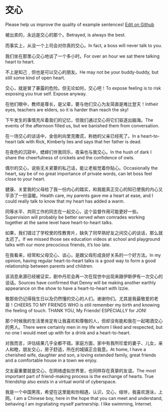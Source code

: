 # 交心

Please help us improve the quality of example sentences! [Edit on Github](https://github.com/jiyushe/jiyu-example-sentence-source/blob/main/chinese/jiaoxin.md)

<p><span class="chinese">被出卖的，永远是交心的那个。</span><span class="english">Betrayed, is always the best.</span></p>

<p><span class="chinese">而事实上，从没一个上司会对你真的交心。</span><span class="english">In fact, a boss will never talk to you.</span></p>

<p><span class="chinese">我们坐在那里心交心地谈了一个多小时。</span><span class="english">For over an hour we sat there talking heart to heart.</span></p>

<p><span class="chinese">不上是知己﹐但也是可以交心的朋友。</span><span class="english">He may not be your buddy-buddy, but still some kind of open heart.</span></p>

<p><span class="chinese">交心，就是冒了暴露的危险。但无论如何，交心吧！</span><span class="english">To expose feeling is to risk exposing you true self. Expose anyway.</span></p>

<p><span class="chinese">在他们眼中，教师是尊长，是父辈，要与他们交心为友简直是难比登天！</span><span class="english">Intheir eyes, teachers are elders, so it is harder than reach the sky!</span></p>

<p><span class="chinese">下午发生的事情充斥着我们的记忆，但我们通过交心将它们驱逐出脑海。</span><span class="english">The events of the afternoon filled us, but we banished them from conversation.</span></p>

<p><span class="chinese">在一场交心的谈话中，金伯利向里克撒谎，称她的父亲已经死了。</span><span class="english">In a heart-to-heart talk with Rick, Kimberly lies and says that her father is dead.</span></p>

<p><span class="chinese">在夜色的沉寂中，蟋蟀们伴我同乐，夜枭也与我交心。</span><span class="english">In the hush of dark I share the cheerfulness of crickets and the confidence of owls.</span></p>

<p><span class="chinese">偶尔的交心，说些无关紧要的私己话，能让老板觉着你贴心。</span><span class="english">Occasionally the heart, say be of no great importance of private words, can let boss feel close to your heart.</span></p>

<p><span class="chinese">健康、关爱我的父母给了我一份内心的踏实，和我能真正交心的知已使我的内心又平添了一份温暖。</span><span class="english">Health care, my parents gave me a heart at ease, and I could really talk to know that my heart has added a warm.</span></p>

<p><span class="chinese">同等水平、共同工作的同志在一起交心，这个监督作用可能更好一些。</span><span class="english">Supervision will probably be better served when comrades working together at the same level have heart-to-heart talks.</span></p>

<p><span class="chinese">如果，我们错过了学校里的性教育片，缺失了同早熟好友之间交心的谈话，那么就太迟了。</span><span class="english">If we missed those sex education videos at school and playground talks with our more precocious friends, it’s too late.</span></p>

<p><span class="chinese">在我看来，经常和父母交心、谈心，是跟父母形成良好关系的一个好方法。</span><span class="english">In my opinion, having regular heart-to-heart talks is a good way to form a good relationship between parents and children.</span></p>

<p><span class="chinese">该消息来源已经被证实，剧中丹尼会再一次在现世中出现来跟伊斯伊有一次交心的谈话。</span><span class="english">Sources have confirmed that Denny will be making another earthly appearance on the show to have a heart-to-heart with Izzie.</span></p>

<p><span class="chinese">敬那些仍记得我生日以及仍然懂的交心的人们。谢谢你们。尤其是我最敬爱的老哥！</span><span class="english">CHEERS TO MY FRIENDS WHO is still remember my birth and knowing the feeling of touch. THANK YOU, My Friends! ESPECIALLY for JON!</span></p>

<p><span class="chinese">那个时候我的生活里肯定有让我喜欢和尊敬的人，但却没有能和我在一起喝酒交心的男人。</span><span class="english">There were certainly men in my life whom I liked and respected, but no one I would meet up with for a drink and a heart-to-heart.</span></p>

<p><span class="chinese">对我而言，评估结果几乎全都不错。家庭方面，家中有我所珍爱的妻子、儿女，亲人和睦，朋友交心，房子舒适，所在的城镇正合我意。</span><span class="english">At home, I have a cherished wife, daughter and son, a loving extended family, great friends and a comfortable house in a town we enjoy.</span></p>

<p><span class="chinese">交友最重要就是交心，在网络虚拟世界里，也同样存在真挚的友谊。</span><span class="english">The most important part of friend-making process is the exchange of hearts. True friendship also exists in a virtual world of cyberspace.</span></p>

<p><span class="chinese">我是一个中国男孩，希望在这里能和你相遇，认识，交心，结伴，我喜欢游泳，上网。</span><span class="english">I am a Chinese boy, here in the hope that you can meet and understand, behaving I am ingratiating myself partnership. I like swimming, Internet.</span></p>

